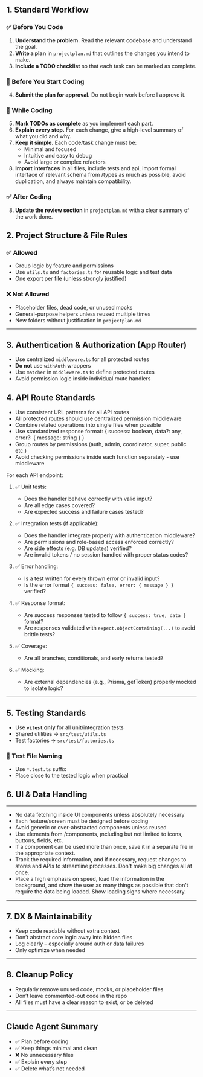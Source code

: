 ## 1. Standard Workflow

### ✅ Before You Code

1. **Understand the problem.** Read the relevant codebase and understand the goal.
2. **Write a plan** in `projectplan.md` that outlines the changes you intend to make.
3. **Include a TODO checklist** so that each task can be marked as complete.

### 🛑 Before You Start Coding

4. **Submit the plan for approval.** Do not begin work before I approve it.

### 🧩 While Coding

5. **Mark TODOs as complete** as you implement each part.
6. **Explain every step.** For each change, give a high-level summary of what you did and why.
7. **Keep it simple.** Each code/task change must be:
   - Minimal and focused
   - Intuitive and easy to debug
   - Avoid large or complex refactors
8. **Import interfaces** in all files, include tests and api, import formal interface of relevant schema from /types as much as possible, avoid duplication, and always maintain compatibility.

### ✅ After Coding

8. **Update the review section** in `projectplan.md` with a clear summary of the work done.

## 2. Project Structure & File Rules

### ✅ Allowed
- Group logic by feature and permissions
- Use `utils.ts` and `factories.ts` for reusable logic and test data
- One export per file (unless strongly justified)

### ❌ Not Allowed
- Placeholder files, dead code, or unused mocks
- General-purpose helpers unless reused multiple times
- New folders without justification in `projectplan.md`

---

## 3. Authentication & Authorization (App Router)

- Use centralized `middleware.ts` for all protected routes
- **Do not** use `withAuth` wrappers
- Use `matcher` in `middleware.ts` to define protected routes
- Avoid permission logic inside individual route handlers


## 4. API Route Standards
- Use consistent URL patterns for all API routes
- All protected routes should use centralized permission middleware
- Combine related operations into single files when possible
- Use standardized response format: { success: boolean, data?: any, error?: { message: string } }
- Group routes by permissions (auth, admin, coordinator, super, public etc.)
- Avoid checking permissions inside each function separately - use middleware

For each API endpoint:
1. ✅ Unit tests:
   - Does the handler behave correctly with valid input?
   - Are all edge cases covered?
   - Are expected success and failure cases tested?

2. ✅ Integration tests (if applicable):
   - Does the handler integrate properly with authentication middleware?
   - Are permissions and role-based access enforced correctly?
   - Are side effects (e.g. DB updates) verified?
   - Are invalid tokens / no session handled with proper status codes?

3. ✅ Error handling:
   - Is a test written for every thrown error or invalid input?
   - Is the error format `{ success: false, error: { message } }` verified?

4. ✅ Response format:
   - Are success responses tested to follow `{ success: true, data }` format?
   - Are responses validated with `expect.objectContaining(...)` to avoid brittle tests?

5. ✅ Coverage:
   - Are all branches, conditionals, and early returns tested?

6. ✅ Mocking:
   - Are external dependencies (e.g., Prisma, getToken) properly mocked to isolate logic?


---

## 5. Testing Standards

- Use **`vitest` only** for all unit/integration tests
- Shared utilities → `src/test/utils.ts`
- Test factories → `src/test/factories.ts`

### 📁 Test File Naming
- Use `*.test.ts` suffix
- Place close to the tested logic when practical

## 6. UI & Data Handling

---

- No data fetching inside UI components unless absolutely necessary
- Each feature/screen must be designed before coding
- Avoid generic or over-abstracted components unless reused
- Use elements from /components, ןncluding but not limited to icons, buttons, fields, etc.
- If a component can be used more than once, save it in a separate file in the appropriate context.
- Track the required information, and if necessary, request changes to stores and APIs to streamline processes. Don't make big changes all at once.
- Place a high emphasis on speed, load the information in the background, and show the user as many things as possible that don't require the data being loaded. Show loading signs where necessary.

---

## 7. DX & Maintainability

- Keep code readable without extra context
- Don’t abstract core logic away into hidden files
- Log clearly – especially around auth or data failures
- Only optimize when needed

---

## 8. Cleanup Policy

- Regularly remove unused code, mocks, or placeholder files
- Don’t leave commented-out code in the repo
- All files must have a clear reason to exist, or be deleted

---

## Claude Agent Summary

- ✅ Plan before coding  
- ✅ Keep things minimal and clean  
- ❌ No unnecessary files  
- ✅ Explain every step  
- ✅ Delete what’s not needed